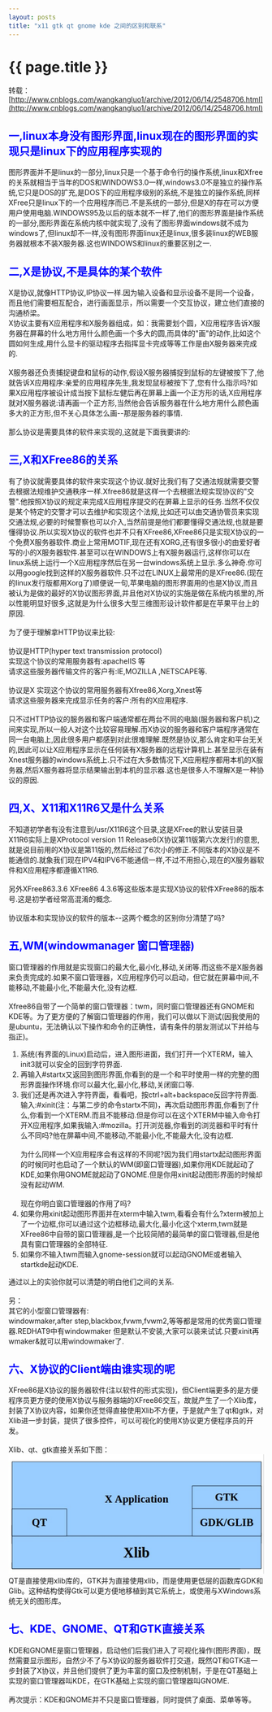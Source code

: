 ```yaml
---
layout: posts
title: "x11 gtk qt gnome kde 之间的区别和联系"
---
```


# {{ page.title }}
转载：[http://www.cnblogs.com/wangkangluo1/archive/2012/06/14/2548706.html](http://www.cnblogs.com/wangkangluo1/archive/2012/06/14/2548706.html)
## <font color="blue">一,linux本身没有图形界面,linux现在的图形界面的实现只是linux下的应用程序实现的</font>
图形界面并不是linux的一部分,linux只是一个基于命令行的操作系统,linux和Xfree的关系就相当于当年的DOS和WINDOWS3.0一样,windows3.0不是独立的操作系统,它只是DOS的扩充,是DOS下的应用程序级别的系统,不是独立的操作系统,同样XFree只是linux下的一个应用程序而已.不是系统的一部分,但是X的存在可以方便用户使用电脑.WINDOWS95及以后的版本就不一样了,他们的图形界面是操作系统的一部分,图形界面在系统内核中就实现了,没有了图形界面windows就不成为windows了,但linux却不一样,没有图形界面linux还是linux,很多装linux的WEB服务器就根本不装X服务器.这也WINDOWS和linux的重要区别之一.
## <font color="blue">二,X是协议,不是具体的某个软件</font>
X是协议,就像HTTP协议,IP协议一样.因为输入设备和显示设备不是同一个设备，而且他们需要相互配合，进行画面显示，所以需要一个交互协议，建立他们直接的沟通桥梁。<br>
X协议主要有X应用程序和X服务器组成，如：我需要划个圆，X应用程序告诉X服务器在屏幕的什么地方用什么颜色画一个多大的圆,而具体的"画"的动作,比如这个圆如何生成,用什么显卡的驱动程序去指挥显卡完成等等工作是由X服务器来完成的.<br><br>
X服务器还负责捕捉键盘和鼠标的动作,假设X服务器捕捉到鼠标的左键被按下了,他就告诉X应用程序:亲爱的应用程序先生,我发现鼠标被按下了,您有什么指示吗?如果X应用程序被设计成当按下鼠标左健后再在屏幕上画一个正方形的话,X应用程序就对X服务器说:请再画一个正方形,当然他会告诉服务器在什么地方用什么颜色画多大的正方形,但不关心具体怎么画--那是服务器的事情.<br><br>
那么协议是需要具体的软件来实现的,这就是下面我要讲的:
## <font color="blue">三,X和XFree86的关系</font>
有了协议就需要具体的软件来实现这个协议.就好比我们有了交通法规就需要交警去根据法规维护交通秩序一样.Xfree86就是这样一个去根据法规实现协议的"交警".他按照X协议的规定来完成X应用程序提交的在屏幕上显示的任务.当然不仅仅是某个特定的交警才可以去维护和实现这个法规,比如还可以由交通协管员来实现交通法规,必要的时候警察也可以介入,当然前提是他们都要懂得交通法规,也就是要懂得协议.所以实现X协议的软件也并不只有XFree86,XFree86只是实现X协议的一个免费X服务器软件.商业上常用MOTIF,现在还有XORG,还有很多很小的由爱好者写的小的X服务器软件.甚至可以在WINDOWS上有X服务器运行,这样你可以在linux系统上运行一个X应用程序然后在另一台windows系统上显示.多么神奇.你可以用google找到这样的X服务器软件.只不过在LINUX上最常用的是XFree86.(现在的linux发行版都用Xorg了)顺便说一句,苹果电脑的图形界面用的也是X协议,而且被认为是做的最好的X协议图形界面,并且他对X协议的实施是做在系统内核里的,所以性能明显好很多,这就是为什么很多大型三维图形设计软件都是在苹果平台上的原因.<br><br>
为了便于理解拿HTTP协议来比较:<br><br>
协议是HTTP(hyper text transmission protocol)<br>
实现这个协议的常用服务器有:apacheIIS 等<br>
请求这些服务器传输文件的客户有:IE,MOZILLA ,NETSCAPE等.<br>
<br>
协议是X
实现这个协议的常用服务器有Xfree86,Xorg,Xnest等<br>
请求这些服务器来完成显示任务的客户:所有的X应用程序.<br><br>
只不过HTTP协议的服务器和客户端通常都在两台不同的电脑(服务器和客户机)之间来实现,所以一般人对这个比较容易理解.而X协议的服务器和客户端程序通常在同一台电脑上,因此很多用户都感到对此很难理解.既然是协议,那么肯定和平台无关的,因此可以让X应用程序显示在任何装有X服务器的远程计算机上.甚至显示在装有Xnest服务器的windows系统上.只不过在大多数情况下,X应用程序都用本机的X服务器,然后X服务器将显示结果输出到本机的显示器.这也是很多人不理解X是一种协议的原因.
## <font color="blue">四,X、X11和X11R6又是什么关系</font>
不知道初学者有没有注意到/usr/X11R6这个目录,这是XFree的默认安装目录
X11R6实际上是XProtocol version 11 Release6(X协议第11版第六次发行)的意思,就是说目前用的X协议是第11版的,然后经过了6次小的修正.不同版本的X协议是不能通信的.就象我们现在IPV4和IPV6不能通信一样,不过不用担心,现在的X服务器软件和X应用程序都遵循X11R6.<br><br>
另外XFree863.3.6 XFree86 4.3.6等这些版本是实现X协议的软件XFree86的版本号.这是初学者经常高混淆的概念.<br><br>
协议版本和实现协议的软件的版本--这两个概念的区别你分清楚了吗?
## <font color="blue">五,WM(windowmanager 窗口管理器)</font>
窗口管理器的作用就是实现窗口的最大化,最小化,移动,关闭等.而这些不是X服务器来负责完成的.如果不窗口管理器，X应用程序仍可以启动，但它就在屏幕中间,不能移动,不能最小化,不能最大化,没有边框.<br><br>
Xfree86自带了一个简单的窗口管理器：twm，同时窗口管理器还有GNOME和KDE等。为了更方便的了解窗口管理器的作用，我们可以做以下测试(因我使用的是ubuntu，无法确认以下操作和命令的正确性，请有条件的朋友测试以下并给与指正)。

1. 系统(有界面的Linux)启动后，进入图形进面，我们打开一个XTERM，输入init3就可以安全的回到字符界面.
2. 再输入#startx又返回到图形界面,你看到的是一个和平时使用一样的完整的图形界面操作环境.你可以最大化,最小化,移动,关闭窗口等.
3. 我们还是再次进入字符界面，看看吧，按ctrl+alt+backspace反回字符界面.输入:#xinit(注：与第二步的命令startx不同)，再次启动图形界面,你看到了什么,你看到一个XTERM.而且不能移动.但是你可以在这个XTERM中输入命令打开X应用程序,如果我输入:#mozilla。打开浏览器,你看到的浏览器和平时有什么不同吗?他在屏幕中间,不能移动,不能最小化,不能最大化,没有边框.<br><br>
为什么同样一个X应用程序会有这样的不同呢?因为我们用startx起动图形界面的时候同时也启动了一个默认的WM(即窗口管理器),如果你用KDE就起动了KDE,如果你用GNOME就起动了GNOME.但是你用xinit起动图形界面的时候却没有起动WM.<br><br>
现在你明白窗口管理器的作用了吗?
4. 如果你用xinit起动图形界面并在xterm中输入twm,看看会有什么?xterm被加上了一个边框,你可以通过这个边框移动,最大化,最小化这个xterm,twm就是XFree86中自带的窗口管理器,是一个比较简陋的最简单的窗口管理器,但是他具有窗口管理器的全部特征.
5. 如果你不输入twm而输入gnome-session就可以起动GNOME或者输入startkde起动KDE.

通过以上的实验你就可以清楚的明白他们之间的关系.<br><br>
另：<br>
其它的小型窗口管理器有:<br>
windowmaker,after step,blackbox,fvwm,fvwm2,等等都是常用的优秀窗口管理器.REDHAT9中有windowmaker 但是默认不安装,大家可以装来试试.只要xinit再wmaker&就可以用windowmaker了.
## <font color="blue">六、X协议的Client端由谁实现的呢</font>
XFree86是X协议的服务器软件(注以软件的形式实现)，但Client端更多的是方便程序员更方便的使用X协议与服务器端的XFree86交互，故就产生了一个Xlib库，封装了X协议内容，如果你还觉得直接使用Xlib不方便，于是就产生了qt和gtk，对Xlib进一步封装，提供了很多控件，可以可视化的使用X协议更方便程序员的开发。<br><br>
Xlib、qt、gtk直接关系如下图：<br>![image](/images/x11/xclient.jpg)<br>
QT是直接使用xlib库的，GTK并为直接使用xlib，而是使用更低层的函数库GDK和Glib。这种结构使得Gtk可以更方便地移植到其它系统上，或使用与XWindows系统无关的图形库。
## <font color="blue">七、KDE、GNOME、QT和GTK直接关系</font>
KDE和GNOME是窗口管理器，启动他们后我们进入了可视化操作(图形界面)，既然需要显示图形，自然少不了与X协议的服务器软件打交道，既然QT和GTK进一步封装了X协议，并且他们提供了更为丰富的窗口及控制机制，于是在QT基础上实现的窗口管理器叫KDE，在GTK基础上实现的窗口管理器叫GNOME.<br><br>
再次提示：KDE和GNOME并不只是窗口管理器，同时提供了桌面、菜单等等。